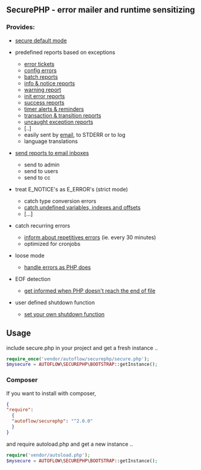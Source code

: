 ## SecurePHP - error mailer and runtime sensitizing

### Provides:

* [secure default mode](doc/default.md)

* predefined reports based on exceptions
    - [error tickets](doc/errorticket.md)
    - [config errors](doc/configerror.md)
    - [batch reports](doc/batchreport.md)
    - [info & notice reports](doc/inforeports.md)
    - [warning report](doc/warningreports.md)
    - [init error reports](doc/initerror.md)
    - [success reports](doc/successreport.md)
    - [timer alerts & reminders](doc/timeout.md)
    - [transaction & transition reports](doc/execution_errors.md)
    - [uncaught exception reports](doc/uncaught.md)
    - [..]
    - easily sent by [email](doc/email_basisc.md), to STDERR or to log
    - language translations
  

* [send reports to email inboxes](doc/email_basisc.md)
    - send to admin
    - send to users
    - send to cc
  
* treat E_NOTICE's as E_ERROR's (strict mode)
    - catch type conversion errors
    - [catch undefined variables, indexes and offsets](doc/e_notice.md)
    - […]
  
* catch recurring errors
  - [inform about repetitives errors](doc/timeout.md) (ie. every 30 minutes)
  - optimized for cronjobs

* loose mode
    - [handle errors as PHP does](doc/loose.md)

* EOF detection
    - [get informed when PHP doesn't reach the end of file](doc/eof.md)

* user defined shutdown function
    - [set your own shutdown function](doc/shutdown_function.md)

## Usage

include secure.php in your project and get a fresh instance ..

```php
require_once('vendor/autoflow/securephp/secure.php');
$mysecure = AUTOFLOW\SECUREPHP\BOOTSTRAP::getInstance();
```

### Composer

If you want to install with composer,
```json
{
"require": 
  {
  "autoflow/securephp": "^2.0.0"
  }
}
```

and require autoload.php and get a new instance ..

```php
require('vendor/autoload.php');
$mysecure = AUTOFLOW\SECUREPHP\BOOTSTRAP::getInstance();
```
